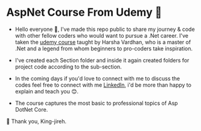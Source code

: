 # AspNet Course From Udemy 🏫

- Hello everyone 👋, I've made this repo public to share my journey & code with other fellow coders who would want to pursue a .Net career. I've taken the [udemy course](https://www.udemy.com/course/asp-net-core-true-ultimate-guide-real-project/) taught by Harsha Vardhan, who is a master of .Net and a legend from whom beginners to pro-coders take inspiration. 

- I've created each Section folder and inside it again created folders for project code according to the sub-section.

- In the coming days if you'd love to connect with me to discuss the codes feel free to connect with me [LinkedIn](https://www.linkedin.com/in/samuel-sherpa-631970212/), i'd be more than happy to explain and teach you 😊.

- The course captures the most basic to professional topics of Asp DotNet Core.

🙏 Thank you, 
King-jireh.

